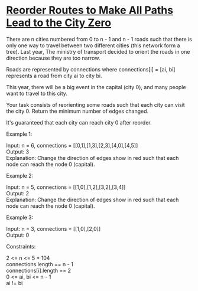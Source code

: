# [Reorder Routes to Make All Paths Lead to the City Zero](https://leetcode.com/problems/reorder-routes-to-make-all-paths-lead-to-the-city-zero/)

There are n cities numbered from 0 to n - 1 and n - 1 roads such that there is only one way to travel between two different cities (this network form a tree). Last year, The ministry of transport decided to orient the roads in one direction because they are too narrow.  

Roads are represented by connections where connections[i] = [ai, bi] represents a road from city ai to city bi.  

This year, there will be a big event in the capital (city 0), and many people want to travel to this city.  

Your task consists of reorienting some roads such that each city can visit the city 0. Return the minimum number of edges changed.  

It's guaranteed that each city can reach city 0 after reorder.  

Example 1:  

Input: n = 6, connections = [[0,1],[1,3],[2,3],[4,0],[4,5]]  
Output: 3  
Explanation: Change the direction of edges show in red such that each node can reach the node 0 (capital).  

Example 2:  

Input: n = 5, connections = [[1,0],[1,2],[3,2],[3,4]]  
Output: 2  
Explanation: Change the direction of edges show in red such that each node can reach the node 0 (capital).  

Example 3:  

Input: n = 3, connections = [[1,0],[2,0]]  
Output: 0  

Constraints:  

2 <= n <= 5 * 104  
connections.length == n - 1  
connections[i].length == 2  
0 <= ai, bi <= n - 1  
ai != bi  
